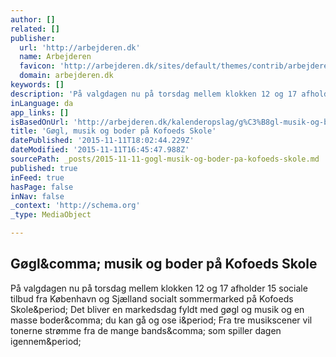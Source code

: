 ```yaml
---
author: []
related: []
publisher:
  url: 'http://arbejderen.dk'
  name: Arbejderen
  favicon: 'http://arbejderen.dk/sites/default/themes/contrib/arbejderen/favicon.ico'
  domain: arbejderen.dk
keywords: []
description: 'På valgdagen nu på torsdag mellem klokken 12 og 17 afholder 15 sociale tilbud fra København og Sjælland socialt sommermarked på Kofoeds Skole. Det bliver en markedsdag fyldt med gøgl og musik og en masse boder, du kan gå og ose i. Fra tre musikscener vil tonerne strømme fra de mange bands, som spiller dagen igennem.'
inLanguage: da
app_links: []
isBasedOnUrl: 'http://arbejderen.dk/kalenderopslag/g%C3%B8gl-musik-og-boder-p%C3%A5-kofoeds-skole'
title: 'Gøgl, musik og boder på Kofoeds Skole'
datePublished: '2015-11-11T18:02:44.229Z'
dateModified: '2015-11-11T16:45:47.988Z'
sourcePath: _posts/2015-11-11-gogl-musik-og-boder-pa-kofoeds-skole.md
published: true
inFeed: true
hasPage: false
inNav: false
_context: 'http://schema.org'
_type: MediaObject

---
```

<article style=""><h1>Gøgl&amp;comma; musik og boder på Kofoeds Skole</h1><p>På valgdagen nu på torsdag mellem klokken 12 og 17 afholder 15 sociale tilbud fra København og Sjælland socialt sommermarked på Kofoeds Skole&amp;period; Det bliver en markedsdag fyldt med gøgl og musik og en masse boder&amp;comma; du kan gå og ose i&amp;period; Fra tre musikscener vil tonerne strømme fra de mange bands&amp;comma; som spiller dagen igennem&amp;period;</p></article>